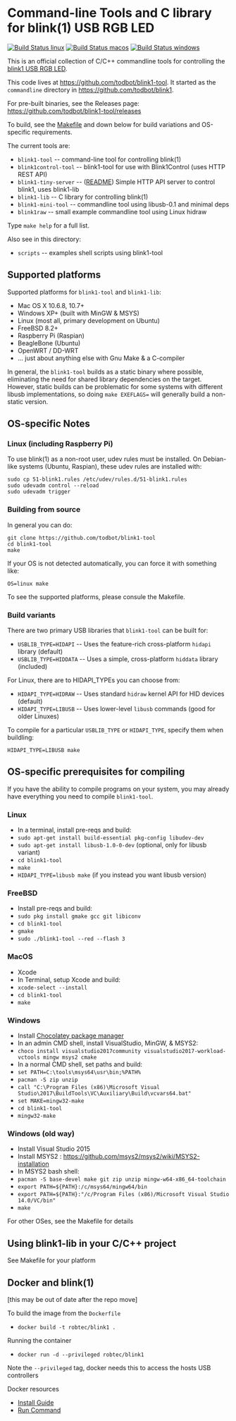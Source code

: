 # Command-line Tools and C library for blink(1) USB RGB LED

[![Build Status linux](https://github.com/todbot/blink1-tool/workflows/linux/badge.svg)](https://github.com/todbot/blink1-tool/actions?query=workflow%3Alinux)
[![Build Status macos](https://github.com/todbot/blink1-tool/workflows/macos/badge.svg)](https://github.com/todbot/blink1-tool/actions?query=workflow%3Amacos)
[![Build Status windows](https://github.com/todbot/blink1-tool/workflows/windows/badge.svg)](https://github.com/todbot/blink1-tool/actions?query=workflow%3Awindows)


This is an official collection of C/C++ commandline tools for controlling
the [blink1 USB RGB LED](https://blink1.thingm.com/).

This code lives at https://github.com/todbot/blink1-tool.
It started as the `commandline` directory in https://github.com/todbot/blink1.

For pre-built binaries, see the Releases page: https://github.com/todbot/blink1-tool/releases

To build, see the [Makefile](./Makefile) and down below
for build variations and OS-specific requirements.

The current tools are:

- `blink1-tool` -- command-line tool for controlling blink(1)
- `blink1control-tool` -- blink1-tool for use with Blink1Control (uses HTTP REST API)
- `blink1-tiny-server` -- ([README](server/README.md)) Simple HTTP API server to control blink1, uses blink1-lib
- `blink1-lib` -- C library for controlling blink(1)
- `blink1-mini-tool` -- commandline tool using libusb-0.1 and minimal deps
- `blink1raw` -- small example commandline tool using Linux hidraw

Type `make help` for a full list.

Also see in this directory:
- `scripts` -- examples shell scripts using blink1-tool

## Supported platforms

Supported platforms for `blink1-tool` and `blink1-lib`:

- Mac OS X 10.6.8, 10.7+
- Windows XP+ (built with MinGW & MSYS)
- Linux (most all, primary development on Ubuntu)
- FreeBSD 8.2+
- Raspberry Pi (Raspian)
- BeagleBone (Ubuntu)
- OpenWRT / DD-WRT
- ... just about anything else with Gnu Make & a C-compiler

In general, the `blink1-tool` builds as a static binary where possible,
eliminating the need for shared library dependencies on the target.
However, static builds can be problematic for some systems with different
libusb implementations, so doing `make EXEFLAGS=` will generally build a non-static version.

## OS-specific Notes

### Linux (including Raspberry Pi)

To use blink(1) as a non-root user, udev rules must be installed.
On Debian-like systems (Ubuntu, Raspian), these udev rules are installed with:

```
sudo cp 51-blink1.rules /etc/udev/rules.d/51-blink1.rules
sudo udevadm control --reload
sudo udevadm trigger
```


### Building from source

In general you can do:

```
git clone https://github.com/todbot/blink1-tool
cd blink1-tool
make
```

If your OS is not detected automatically, you can force it with something like:
```
OS=linux make
```

To see the supported platforms, please consule the Makefile.

### Build variants

There are two primary USB libraries that `blink1-tool` can be built for:
- `USBLIB_TYPE=HIDAPI` -- Uses the feature-rich cross-platform `hidapi` library (default)
- `USBLIB_TYPE=HIDDATA` -- Uses a simple, cross-platform `hiddata` library (included)

For Linux, there are to HIDAPI_TYPEs you can choose from:
- `HIDAPI_TYPE=HIDRAW` -- Uses standard `hidraw` kernel API for HID devices  (default)
- `HIDAPI_TYPE=LIBUSB` -- Uses lower-level `libusb` commands (good for older Linuxes)

To compile for a particular `USBLIB_TYPE` or `HIDAPI_TYPE`, specify them when buildling:

```
HIDAPI_TYPE=LIBUSB make
```

## OS-specific prerequisites for compiling

If you have the ability to compile programs on your system,
you may already have everything you need to compile `blink1-tool`.

### Linux
- In a terminal, install pre-reqs and build:
- `sudo apt-get install build-essential pkg-config libudev-dev`
- `sudo apt-get install libusb-1.0-0-dev`  (optional, only for libusb variant)
- `cd blink1-tool`
- `make`
- `HIDAPI_TYPE=libusb make` (if you instead you want libusb version)

### FreeBSD
- Install pre-reqs and build:
- `sudo pkg install gmake gcc git libiconv`
- `cd blink1-tool`
- `gmake`
- `sudo ./blink1-tool --red --flash 3`

### MacOS
- Xcode
- In Terminal, setup Xcode and build:
- `xcode-select --install`
- `cd blink1-tool`
- `make`

### Windows
- Install [Chocolatey package manager](https://chocolatey.org/)
- In an admin CMD shell, install VisualStudio, MinGW, & MSYS2:
- `choco install visualstudio2017community visualstudio2017-workload-vctools mingw msys2 cmake`
- In a normal CMD shell, set paths and build:
- `set PATH=C:\tools\msys64\usr\bin;%PATH%`
- `pacman -S zip unzip`
- `call "C:\Program Files (x86)\Microsoft Visual Studio\2017\BuildTools\VC\Auxiliary\Build\vcvars64.bat"`
- `set MAKE=mingw32-make`
- `cd blink1-tool`
- `mingw32-make`

### Windows (old way)
- Install Visual Studio 2015
- Install MSYS2 : https://github.com/msys2/msys2/wiki/MSYS2-installation
- In MSYS2 bash shell:
- `pacman -S base-devel make git zip unzip mingw-w64-x86_64-toolchain`
- `export PATH=${PATH}:/c/msys64/mingw64/bin`
- `export PATH=${PATH}:"/c/Program Files (x86)/Microsoft Visual Studio 14.0/VC/bin"`
- `make`


For other OSes, see the Makefile for details


## Using blink1-lib in your C/C++ project

See Makefile for your platform


## Docker and blink(1)
[this may be out of date after the repo move]

To build the image from the `Dockerfile`

- `docker build -t robtec/blink1 .`

Running the container

- `docker run -d --privileged robtec/blink1`

Note the `--privileged` tag, docker needs this to access the hosts USB controllers

Docker resources
- [Install Guide](https://docs.docker.com/installation/)
- [Run Command](https://docs.docker.com/reference/run/)
